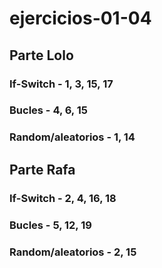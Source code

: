 # ejercicios-01-04

## Parte Lolo
### If-Switch - 1, 3, 15, 17
### Bucles - 4, 6, 15
### Random/aleatorios - 1, 14


## Parte Rafa
### If-Switch - 2, 4, 16, 18
### Bucles - 5, 12, 19
### Random/aleatorios - 2, 15
